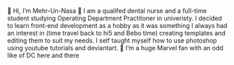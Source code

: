  👋 Hi, I’m Mehr-Un-Nasa
👀 I am a qualifed dental nurse and a full-time student studying Operating Department Practitoner in univeristy. I decided to learn front-end development as a hobby as it was something I always had an interest in (time travel back to hi5 and Bebo time) creating templates and editing them to suit my needs. I self taught myself how to use photoshop using youtube tutorials and deviantart. 
🌱 I’m a huge Marvel fan with an odd like of DC here and there 



<!---
mewmew88/mewmew88 is a ✨ special ✨ repository because its `README.md` (this file) appears on your GitHub profile.
You can click the Preview link to take a look at your changes.
--->
